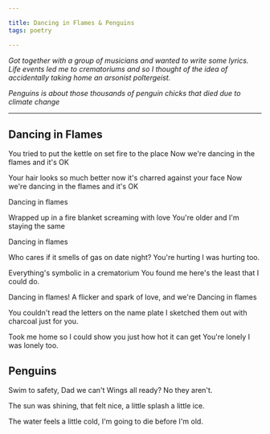 ```yaml
---

title: Dancing in Flames & Penguins
tags: poetry

---
```


_Got together with a group of musicians and wanted to write some lyrics. Life events led me to crematoriums and so I thought of the idea of accidentally taking home an arsonist poltergeist._

_Penguins is about those thousands of penguin chicks that died due to climate change_ 

---

## Dancing in Flames

You tried to put the kettle on set fire to the place
Now we're dancing in the flames and it's OK

Your hair looks so much better now it's charred against your face
Now we're dancing in the flames and it's OK

Dancing in flames

Wrapped up in a fire blanket screaming with love
You're older and I'm staying the same

Dancing in flames

Who cares if it smells of gas on date night?
You're hurting I was hurting too.

Everything's symbolic in a crematorium
You found me here's the least that I could do.

Dancing in flames!
A flicker and spark of love, and we're
Dancing in flames

You couldn't read the letters on the name plate
I sketched them out with charcoal just for you.

Took me home so I could show you just how hot it can get
You're lonely I was lonely too.

## Penguins

Swim to safety, 
Dad we can't 
Wings all ready? 
No they aren't.

The sun was shining, that felt nice,
a little splash a little ice.

The water feels a little cold,
I'm going to die before I'm old.